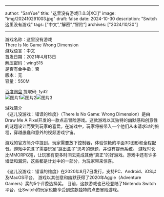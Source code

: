 
---
author: "SanYue"
title: "这里没有游戏[1.0.3|XCI]"
image: "img/202410291003.jpg"
draft: false
date: 2024-10-30
description: "Switch 这里没有游戏"
tags: [“中文”,“解密”,“冒险”]
archives: ["2024/10/30"]

---

游戏名称：这里没有游戏   
There Is No Game Wrong Dimension    
游戏语言：中文  
首发日期：2021年4月13日  
解压密码：wing515  
是否有金手指：否  
版本：无   
容量：550M

[百度网盘](https://pan.baidu.com/s/1YA-E1IIfQBWFBJMSiuWG0Q) 提取码: fyd2  
![图片1](img/b523c5986c2.jpg)![图片2](img/b69a2bb1.jpg)![图片3](img/8e54c2a50.jpg)  

游戏简介  
《这儿没游戏：错误的维度》（There Is No Game: Wrong Dimension）是由Draw Me A Pixel开发的一款点击冒险游戏。这款游戏以其独特的幽默感和创意性的谜题设计而受到玩家的喜爱。在游戏中，玩家将被带入一个他们从未请求过的旅程，穿越愚蠢和意外的视频游戏宇宙。

游戏的官方简介中提到，玩家需要放下控制器，体验惊艳的平面3D图形和全程配音。游戏中包含了需要玩家“跳出盒子”思考的谜题，并设有提示系统。 游戏时长比MMORPG短，让玩家有更多时间去完成其他“真正”的好游戏。游戏中还有许多墙壁和漏洞，这些都是计划中的一部分，为玩家带来惊喜。

《这儿没游戏：错误的维度》在2020年8月7日发行，支持PC、Android、iOS以及MacOS平台。 游戏以其创意和幽默获得了2020年Aggie（Adventure Gamers）奖的5个评委选择奖。 目前，这款游戏也已经登陆了Nintendo Switch平台，让Switch的玩家也能享受到这款独特的点击冒险游戏。
